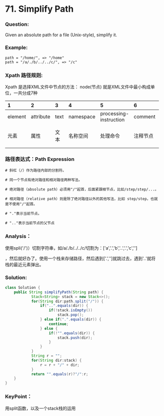 # 71. Simplify Path

### Question:
Given an absolute path for a file (Unix-style), simplify it.

### Example:
```
path = "/home/", => "/home"
path = "/a/./b/../../c/", => "/c"
```

### Xpath 路径规则:
Xpath 是选择XML文件中节点的方法：
node(节点) 就是XML文件中最小构成单位，一共分成7种

| 1 | 2 | 3 | 4 | 5 | 6 | 7 | 
| :--- | :--- | :--- | :--- | :--- | :--- | :--- |
| element | attribute | text | namespace | processing-instruction | comment | root |
| 元素 | 属性 | 文本 | 名称空间 | 处理命令 | 注释节点 | 根节点 |


### 路径表达式：Path Expression 
```
# 斜杠（/）作为路径内部的分割符。

# 同一个节点有绝对路径和相对路径两种写法。

# 绝对路径（absolute path）必须用"/"起首，后面紧跟根节点，比如/step/step/...。

# 相对路径（relative path）则是除了绝对路径以外的其他写法，比如 step/step，也就是不使用"/"起首。

# "."表示当前节点。

# ".."表示当前节点的父节点

```



### Analysis：
使用spli('/')）切割字符串，如/a/./b/../../c/切割为：['a','.','b','..','.','c','']

，然后就好办了。使用一个栈来存储路径，然后遇到['.','']就跳过去，遇到'..'就将栈的最近元素弹出。


### Solution:
```JAVA
class Solution {
    public String simplifyPath(String path) {
            Stack<String> stack = new Stack<>();
            for(String dir:path.split("/")) {
                if("..".equals(dir)) {
                    if(!stack.isEmpty())
                        stack.pop();
                } else if(".".equals(dir)) {
                    continue;
                } else {
                    if(!"".equals(dir)) {
                        stack.push(dir);
                    }
                }
            }
            String r = "";
            for(String dir:stack) {
                r = r + "/" + dir;
            }
            return "".equals(r)?"/":r;
    }           
}
```

### KeyPoint：
用split函数，以及一个stack栈的运用
